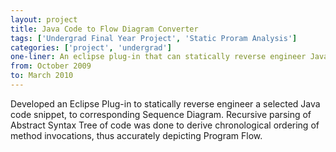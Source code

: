 ```yaml
---
layout: project
title: Java Code to Flow Diagram Converter
tags: ['Undergrad Final Year Project', 'Static Proram Analysis']
categories: ['project', 'undergrad']
one-liner: An eclipse plug-in that can statically reverse engineer Java code snippets to Sequence Diagrams.
from: October 2009 
to: March 2010
---
```



Developed an Eclipse Plug-in to statically reverse engineer a selected Java code snippet, to corresponding Sequence Diagram. Recursive parsing of Abstract Syntax Tree of code was done to derive chronological ordering of method invocations, thus accurately depicting Program Flow.